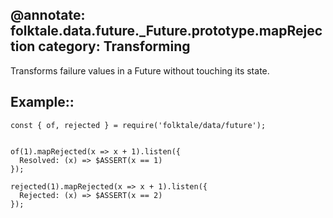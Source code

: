 @annotate: folktale.data.future._Future.prototype.mapRejection
category: Transforming
---

Transforms failure values in a Future without touching its state.


## Example::

    const { of, rejected } = require('folktale/data/future');


    of(1).mapRejected(x => x + 1).listen({
      Resolved: (x) => $ASSERT(x == 1)
    });

    rejected(1).mapRejected(x => x + 1).listen({
      Rejected: (x) => $ASSERT(x == 2)
    });
